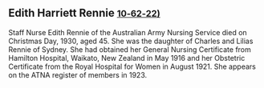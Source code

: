 ## Edith Harriett Rennie <small>[10‑62‑22)](https://brisbane.discovereverafter.com/profile/31835831 "Go to Memorial Information" )</small>

Staff Nurse Edith Rennie of the Australian Army Nursing Service died on Christmas Day, 1930, aged 45. She was the daughter of Charles and Lilias Rennie of Sydney. She had obtained her General Nursing Certificate from Hamilton Hospital, Waikato, New Zealand in May 1916 and her Obstetric Certificate from the Royal Hospital for Women in August 1921. She appears on the ATNA register of members in 1923.
